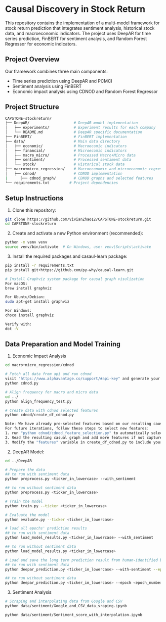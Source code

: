 # Causal Discovery in Stock Return

This repository contains the implementation of a multi-model framework for stock return prediction that integrates sentiment analysis, historical stock data, and macroeconomic indicators. The project uses DeepAR for time series prediction, FinBERT for sentiment analysis, and Random Forest Regressor for economic indicators.


## Project Overview
Our framework combines three main components:
- Time series prediction using DeepAR and PCMCI
- Sentiment analysis using FinBERT
- Economic impact analysis using CDNOD and Random Forest Regressor

## Project Structure
```bash
CAPSTONE-stockreturn/
├── DeepAR/                    # DeepAR model implementation
│   ├── experiments/           # Experiment results for each company
│   └── README.md              # DeepAR specific documentation
├── FinBERT/                   # FinBERT implementation
├── data/                      # Main data directory
│   ├── economic/              # Macroecomic indicators
│   ├── financial/             # Microecomic indicators
│   ├── macro_micro/           # Processed Macro+Micro data
│   ├── sentiment/             # Processed sentiment data
│   └── stock/                 # Historical stock data
├── macro+micro_regression/    # Macroeconomic and microeconomic regression analysis
│   ├── cdnod/                 # CDNOD implementation
|      ├── cdnod_graph/        # CDNOD graphs and selected features
└── requirements.txt         # Project dependencies
```

## Setup Instructions
1. Clone this repository:
```bash
git clone https://github.com/VivianZhao12/CAPSTONE-stockreturn.git
cd CAPSTONE-stockreturn
```

2. Create and activate a new Python environment (recommended):
```bash
python -m venv venv
source venv/bin/activate  # On Windows, use: venv\Scripts\activate
```

3. Install the required packages and casaul-learn package:
```bash
pip install -r requirements.txt
pip install git+https://github.com/py-why/causal-learn.git

# Install Graphviz system package for causal graph visulization
For macOS:
brew install graphviz

For Ubuntu/Debian:
sudo apt-get install graphviz

For Windows:
choco install graphviz

Verify with:
dot -V
```


## Data Preparation and Model Training
1. Economic Impact Analysis
```bash
cd macro+micro_regression/cdnod

# Fetch all data from api and run cdnod
visit "https://www.alphavantage.co/support/#api-key" and generate your own token, replace api_key = "" with your token in cdnod.py
python cdnod.py

# Align frequency for macro and micro data
cd ../
python align_frequency_test.py

# Create data with cdnod selected features
python cdnod/create_df_cdnod.py

Note: We have already pre-selected features based on our resulting causal graph.
For future iterations, follow these steps to select new features:
1. run "python cdnod/cdnod_feature_selection.py" to automatically select the feature, results are in causal_feature.json under /cdnod_graph
2. Read the resulting casual graph and add more features if not captured
3. Modify the "features" variable in create_df_cdnod.py to include your updated feature lists!
```

2. DeepAR Model:
```bash
cd ../DeepAR

# Prepare the data
## to run with sentiment data
python preprocess.py <ticker_in_lowercase> --with_sentiment

## to run without sentiment data
python preprocess.py <ticker_in_lowercase>

# Train the model
python train.py --ticker <ticker_in_lowercase>

# Evaluate the model
python evaluate.py --ticker <ticker_in_lowercase>

# load all epochs' prediction results
## to run with sentiment data
python load_model_results.py <ticker_in_lowercase> --with_sentiment

## to run without sentiment data
python load_model_results.py <ticker_in_lowercase>

# Load and save the long term prediction result from human-identified best epoch
## to run with sentiment data
python deepar_prediction.py <ticker_in_lowercase> --with-sentiment --epoch <epoch_number>

## to run without sentiment data
python deepar_prediction.py <ticker_in_lowercase> --epoch <epoch_number>
```

3. Sentiment Analysis
  ```bash
# Scraping and interpolating data from Google and CSV
python data/sentiment/Google_and_CSV_data_sraping.ipynb

python data/sentiment/Sentiment_score_with_interpolation.ipynb
```
